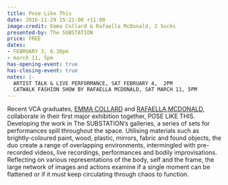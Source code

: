 ```yaml
---
title: Pose Like This
date: 2016-11-29 15:21:00 +11:00
image-credit: Emma Collard & Rafaella McDonald, 2 Socks
presented-by: The SUBSTATION
price: FREE
dates:
- FEBRUARY 3, 6.30pm
- march 11, 5pm
has-opening-event: true
has-closing-event: true
notes: |-
  ARTIST TALK & LIVE PERFORMANCE, SAT FEBRUARY 4,  2PM
  CATWALK FASHION SHOW BY RAFAELLA MCDONALD, SAT MARCH 11, 5PM
---
```


Recent VCA graduates, [EMMA COLLARD](http://cargocollective.com/emmacollard/) and [RAFAELLA MCDONALD](http://rafaellamcdonald.com.au), collaborate in their first major exhibition together, POSE LIKE THIS. Developing the work in The SUBSTATION’s galleries, a series of sets for performances spill throughout the space. Utilising materials such as brightly-coloured paint, wood, plastic, mirrors, fabric and found objects, the duo create a range of overlapping environments, intermingled with pre-recorded videos, live recordings, performances and bodily improvisations. Reflecting on various representations of the body, self and the frame, the large network of images and actions examine if a single moment can be flattened or if it must keep circulating through chaos to function. 